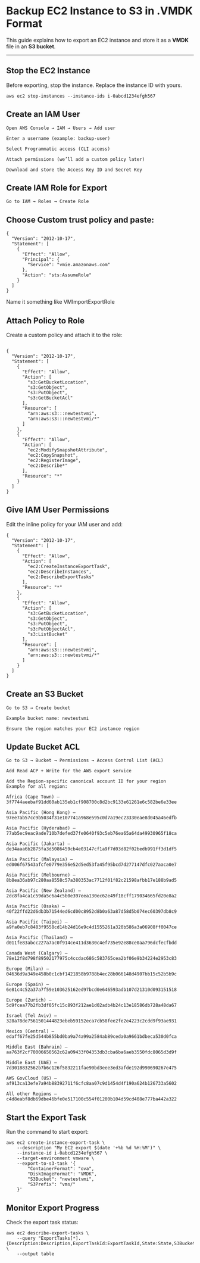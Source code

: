 # Backup EC2 Instance to S3 in .VMDK Format

This guide explains how to export an EC2 instance and store it as a **VMDK** file in an **S3 bucket**.

---

## Stop the EC2 Instance
Before exporting, stop the instance. Replace the instance ID with yours.

```
aws ec2 stop-instances --instance-ids i-0abcd1234efgh567

```
## Create an IAM User

```
Open AWS Console → IAM → Users → Add user

Enter a username (example: backup-user)

Select Programmatic access (CLI access)

Attach permissions (we’ll add a custom policy later)

Download and store the Access Key ID and Secret Key

```
## Create IAM Role for Export

```
Go to IAM → Roles → Create Role
```

## Choose Custom trust policy and paste:

```
{
  "Version": "2012-10-17",
  "Statement": [
    {
      "Effect": "Allow",
      "Principal": {
        "Service": "vmie.amazonaws.com"
      },
      "Action": "sts:AssumeRole"
    }
  ]
}

```
Name it something like VMImportExportRole

## Attach Policy to Role
Create a custom policy and attach it to the role:
```

{
  "Version": "2012-10-17",
  "Statement": [
    {
      "Effect": "Allow",
      "Action": [
        "s3:GetBucketLocation",
        "s3:GetObject",
        "s3:PutObject",
        "s3:GetBucketAcl"
      ],
      "Resource": [
        "arn:aws:s3:::newtestvmi",
        "arn:aws:s3:::newtestvmi/*"
      ]
    },
    {
      "Effect": "Allow",
      "Action": [
        "ec2:ModifySnapshotAttribute",
        "ec2:CopySnapshot",
        "ec2:RegisterImage",
        "ec2:Describe*"
      ],
      "Resource": "*"
    }
  ]
}

```
## Give IAM User Permissions
Edit the inline policy for your IAM user and add:
```
{
  "Version": "2012-10-17",
  "Statement": [
    {
      "Effect": "Allow",
      "Action": [
        "ec2:CreateInstanceExportTask",
        "ec2:DescribeInstances",
        "ec2:DescribeExportTasks"
      ],
      "Resource": "*"
    },
    {
      "Effect": "Allow",
      "Action": [
        "s3:GetBucketLocation",
        "s3:GetObject",
        "s3:PutObject",
        "s3:PutObjectAcl",
        "s3:ListBucket"
      ],
      "Resource": [
        "arn:aws:s3:::newtestvmi",
        "arn:aws:s3:::newtestvmi/*"
      ]
    }
  ]
}

```
## Create an S3 Bucket

```
Go to S3 → Create bucket

Example bucket name: newtestvmi

Ensure the region matches your EC2 instance region

```
## Update Bucket ACL

```
Go to S3 → Bucket → Permissions → Access Control List (ACL)

Add Read ACP + Write for the AWS export service

Add the Region-specific canonical account ID for your region
Example for all region:
```
```
Africa (Cape Town) – 3f7744aeebaf91dd60ab135eb1cf908700c8d2bc9133e61261e6c582be6e33ee

Asia Pacific (Hong Kong) – 97ee7ab57cc9b5034f31e107741a968e595c0d7a19ec23330eae8d045a46edfb

Asia Pacific (Hyderabad) – 77ab5ec9eac9ade710b7defed37fe0640f93c5eb76ea65a64da49930965f18ca

Asia Pacific (Jakarta) – de34aaa6b2875fa3d5086459cb4e03147cf1a9f7d03d82f02bedb991ff3d1df5

Asia Pacific (Malaysia) – ed006f67543afcfe0779e356e52d5ed53fa45f95bcd7d277147dfc027aaca0e7

Asia Pacific (Melbourne) – 8b8ea36ab97c280aa8558c57a380353ac7712f01f82c21598afbb17e188b9ad5

Asia Pacific (New Zealand) – 2dc8fa4ca1c59da5c6a4c5b0e397eea130ec62e49f18cff179034665fd20e8a2

Asia Pacific (Osaka) – 40f22ffd22d6db3b71544ed6cd00c8952d8b0a63a87d58d5b074ec60397db8c9

Asia Pacific (Taipei) – a9fa0eb7c8483f9558cd14b24d16e9c4d1555261a320b586a3a06908ff0047ce

Asia Pacific (Thailand) – d011fe83abcc227a7ac0f914ce411d3630c4ef735e92e88ce0aa796dcfecfbdd

Canada West (Calgary) – 78e12f8d798f89502177975c4ccdac686c583765cea2bf06e9b34224e2953c83

Europe (Milan) – 04636d9a349e458b0c1cbf1421858b9788b4ec28b066148d4907bb15c52b5b9c

Europe (Spain) – 6e81c4c52a37a7f59e103625162ed97bcd0e646593adb107d21310d093151518

Europe (Zurich) – 5d9fcea77b2fb3df05fc15c893f212ae1d02adb4b24c13e18586db728a48da67

Israel (Tel Aviv) – 328a78de7561501444823ebeb59152eca7cb58fee2fe2e4223c2cdd9f93ae931

Mexico (Central) – edaff67fe25d544b855bd0ba9a74a99a2584ab89ceda0a9661bdbeca530d0fca

Middle East (Bahrain) – aa763f2cf70006650562c62a09433f04353db3cba6ba6aeb3550fdc8065d3d9f

Middle East (UAE) – 7d3018832562b7b6c126f5832211fae90bd3eee3ed3afde192d990690267e475

AWS GovCloud (US) – af913ca13efe7a94b88392711f6cfc8aa07c9d1454d4f190a624b126733a5602

All other Regions – c4d8eabf8db69dbe46bfe0e517100c554f01200b104d59cd408e777ba442a322

```
## Start the Export Task
Run the command to start export:
```
aws ec2 create-instance-export-task \
    --description "My EC2 export $(date '+%b %d %H:%M')" \
    --instance-id i-0abcd1234efgh567 \
    --target-environment vmware \
    --export-to-s3-task '{
        "ContainerFormat": "ova",
        "DiskImageFormat": "VMDK",
        "S3Bucket": "newtestvmi",
        "S3Prefix": "vms/"
    }'
```
## Monitor Export Progress
Check the export task status:
```
aws ec2 describe-export-tasks \
    --query "ExportTasks[*].{Description:Description,ExportTaskId:ExportTaskId,State:State,S3Bucket:ExportToS3Task.S3Bucket,InstanceId:InstanceExportDetails.InstanceId}" \
    --output table
```
